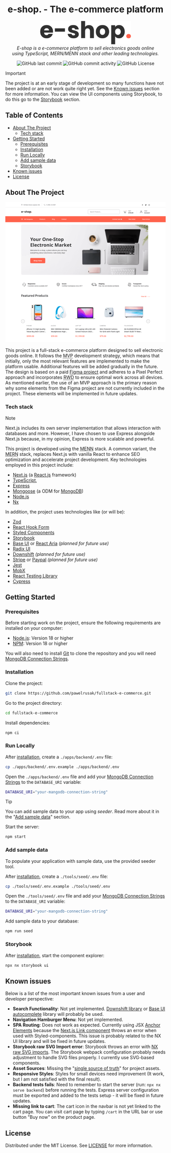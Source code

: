 <h1 align="center">e-shop. - The e-commerce platform</h1>

<p align="center">
  <picture>
    <source media="(prefers-color-scheme: dark)" srcset="./docs/assets/logo-light.svg" width="286" height="74">
    <img alt="e-shop" src="./docs/assets/logo-dark.svg" width="286" height="74">
  </picture>
  <br />
  <em>E-shop is a e-commerce platform to sell electronics goods online
  <br /> using TypeScript, MERN/MENN stack and other leading technologies.</em>
  <br />  
</p>

<p align="center">
  <img src="https://img.shields.io/github/last-commit/pawelrusak/fullstack-e-commerce?style=flat-square" alt="GitHub last commit" />
  <img src="https://img.shields.io/github/commit-activity/w/pawelrusak/fullstack-e-commerce?style=flat-square" alt="GitHub commit activity" />
  <img src="https://img.shields.io/github/license/pawelrusak/fullstack-e-commerce?style=flat-square" alt="GitHub License" />
  <br />
</p>

> [!IMPORTANT]
> The project is at an early stage of development so many functions have not been added or are not work quite right yet.
> See the [Known issues](#known-issues) section for more information.
> You can view the UI components using Storybook, to do this go to the [Storybook](#storybook) section.

## Table of Contents

- [About The Project](#about-the-project)
  - [Tech stack](#tech-stack)
- [Getting Started](#getting-started)
  - [Prerequisites](#prerequisites)
  - [Installation](#installation)
  - [Run Locally](#run-locally)
  - [Add sample data](#add-sample-data)
  - [Storybook](#storybook)
- [Known issues](#known-issues)
- [License](#license)

## About The Project

<p align="center">
  <img src="./docs/assets/screenshot/homepage-screenshot.png" alt="Project homepage with navbar, hero, values section and featured product section" />
  <br />
</p>

This project is a full-stack e-commerce platform designed to sell electronic goods online. It follows the <abbr title="Minimum Viable Product">MVP</abbr> development strategy, which means that initially, only the most relevant features are implemented to make the platform usable. Additional features will be added gradually in the future. The design is based on a paid [Figma project](https://www.creativefabrica.com/pl/product/e-shop-e-commerce-website-design-ui/) and adheres to a Pixel Perfect approach and incorporates <abbr title="Responsive Web Design">RWD</abbr> to ensure optimal work across all devices. As mentioned earlier, the use of an MVP approach is the primary reason why some elements from the Figma project are not currently included in the project. These elements will be implemented in future updates.

### Tech stack

> [!NOTE]
> Next.js includes its own server implementation that allows interaction with databases and more. However, I have chosen to use Express alongside Next.js because, in my opinion, Express is more scalable and powerful.

This project is developed using the <abbr title="MongoDB, Express.js, Next.js, and Node.js JavaScript software stack">MENN</abbr> stack. A common variant, the <abbr title="MongoDB, Express.js, React.js, and Node.js JavaScript software stack">MERN</abbr> stack, replaces Next.js with vanilla React to enhance SEO optimization and accelerate project development. Key technologies employed in this project include:

- [Next.js](https://nextjs.org/) (a [React.js](https://reactjs.org/) framework)
- [TypeScript](https://www.typescriptlang.org/),
- [Express](https://expressjs.com/)
- [Mongoose](https://mongoosejs.com/) (a ODM for [MongoDB](https://www.mongodb.com/))
- [Node.js](https://nodejs.org/)
- [Nx](https://nx.dev/)

In addition, the project uses technologies like (or will be):

- [Zod](https://zod.dev/)
- [React Hook Form](https://react-hook-form.com/)
- [Styled Components](https://styled-components.com/)
- [Storybook](https://storybook.js.org/)
- [Base UI](https://mui.com/base-ui/) or [React Aria](https://react-spectrum.adobe.com/react-aria/) _(planned for future use)_
- [Radix UI](https://www.radix-ui.com/)
- [Downshift](https://www.downshift-js.com/) _(planned for future use)_
- [Stripe](https://stripe.com/) or [Paypal](https://www.paypal.com/) _(planned for future use)_
- [Jest](https://jestjs.io/)
- [MobX](https://mobx.js.org/)
- [React Testing Library](https://testing-library.com/docs/react-testing-library/intro/)
- [Cypress](https://www.cypress.io/)

## Getting Started

### Prerequisites

Before starting work on the project, ensure the following requirements are installed on your computer:

- [Node.js](https://nodejs.org/): Version 18 or higher
- [NPM](https://www.npmjs.com/): Version 18 or higher

You will also need to install [Git](https://github.com/git-guides/install-git) to clone the repository and you will need [MongoDB Connection Strings](https://www.mongodb.com/resources/products/fundamentals/mongodb-connection-string).

### Installation

Clone the project:

```bash
git clone https://github.com/pawelrusak/fullstack-e-commerce.git
```

Go to the project directory:

```bash
cd fullstack-e-commerce
```

Install dependencies:

```bash
npm ci
```

### Run Locally

After [installation](#installation), create a `./apps/backend/.env` file:

```bash
cp ./apps/backend/.env.example ./apps/backend/.env
```

Open the `./apps/backend/.env` file and add your [MongoDB Connection Strings](https://www.mongodb.com/resources/products/fundamentals/mongodb-connection-string) to the `DATABASE_URI` variable:

```bash
DATABASE_URI="your-mangodb-connection-string"
```

> [!TIP]
> You can add sample data to your app using _seeder_. Read more about it in the "[Add sample data](#add-sample-data)" section.

Start the server:

```bash
npm start
```

### Add sample data

To populate your application with sample data, use the provided seeder tool.

After [installation](#installation), create a `./tools/seed/.env` file:

```bash
cp ./tools/seed/.env.example ./tools/seed/.env
```

Open the `./tools/seed/.env` file and add your [MongoDB Connection Strings](https://www.mongodb.com/resources/products/fundamentals/mongodb-connection-string) to the `DATABASE_URI` variable:

```bash
DATABASE_URI="your-mangodb-connection-string"
```

Add sample data to your database:

```bash
npm run seed
```

### Storybook

After [installation](#installation), start the component explorer:

```bash
npx nx storybook ui
```

## Known issues

Below is a list of the most important known issues from a user and developer perspective:

- **Search Functionality**: Not yet implemented. [Downshift library](https://www.downshift-js.com/) or [Base UI autocomplete](https://mui.com/base-ui/react-autocomplete/) library will probably be used.
- **Navigation Hamburger Menu**: Not yet implemented.
- **SPA Routing**: Does not work as expected. Currently using JSX [Anchor Elements](https://developer.mozilla.org/en-US/docs/Web/HTML/Element/a) because the [Next.js Link component](https://nextjs.org/docs/pages/api-reference/components/link) throws an error when used with Styled-components. This issue is probably related to the NX UI library and will be fixed in future updates.
- **Storybook raw SVG Import error**: Storybook throws an error with [NX raw SVG imports](https://nx.dev/recipes/react/adding-assets-react#adding-svgs). The Storybook webpack configuration probably needs adjustment to handle SVG files properly. I currently use SVG-based components.
- **Asset Sources**: Missing the "[single source of truth](https://en.wikipedia.org/wiki/Single_source_of_truth)" for project assets.
- **Responsive Styles**: Styles for small devices need improvement (It work, but I am not satisfied with the final result).
- **Backend tests fails**: Need to remember to start the server (run: `npx nx serve backend`) before running the tests. Express server configuration must be exported and added to the tests setup - it will be fixed in future updates.
- **Missing link to cart**: The cart icon in the navbar is not yet linked to the cart page. You can visit cart page by typing `/cart` in the URL bar or use button "Buy now" on the product page.

## License

Distributed under the MIT License. See [LICENSE](./LICENSE) for more information.
